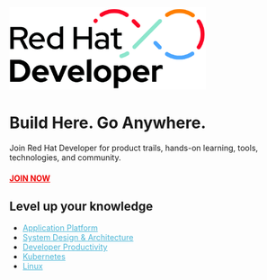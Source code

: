 
<img src="/profile/redhat-developer-logo.jpg" width="350">

# Build Here. Go Anywhere.
Join Red Hat Developer for product trails, hands-on learning, tools, technologies, and community.

#### <a href="https://developers.redhat.com/" style="color: #e00">JOIN NOW</a>


## Level up your knowledge
<ul>
  <li><a href="https://developers.redhat.com/app-platform" style="color: #4cb6d6">Application Platform</a></li>
  <li><a href="https://developers.redhat.com/topics/system-design-and-architecture" style="color: #4cb6d6">System Design & Architecture</a></li>
  <li><a href="https://developers.redhat.com/topics/developer-productivity" style="color: #4cb6d6">Developer Productivity</a></li>
  <li><a href="https://developers.redhat.com/topics/kubernetes/" style="color: #4cb6d6">Kubernetes</a></li>
  <li><a href="https://developers.redhat.com/topics/linux/" style="color: #4cb6d6">Linux</a></li>
</ul>